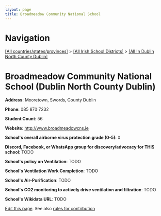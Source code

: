 ```yaml
---
layout: page
title: Broadmeadow Community National School
---
```

# Navigation

[[All countries/states/provinces]](../../..) > [[All Irish School Districts]](../..) > [[All In Dublin North County Dublin]](..)

# Broadmeadow Community National School (Dublin North County Dublin)

**Address**: Mooretown, Swords, County Dublin

**Phone**: 085 870 7232

**Student Count**: 56

**Website**: <http://www.broadmeadowcns.ie>

**School's overall airborne virus protection grade (0-5)**: 0

**Discord, Facebook, or WhatsApp group for discovery/advocacy for THIS school**: TODO

**School's policy on Ventilation**: TODO

**School's Ventilation Work Completion**: TODO

**School's Air-Purification**: TODO

**School's CO2 monitoring to actively drive ventilation and filtration**: TODO

**School's Wikidata URL**: TODO


[Edit this page](https://github.com/ventilate-schools/Ireland/edit/main/./Dublin_North_County_Dublin/Broadmeadow_Community_National_School.md). See also [rules for contribution](../../../contribution-rules/)